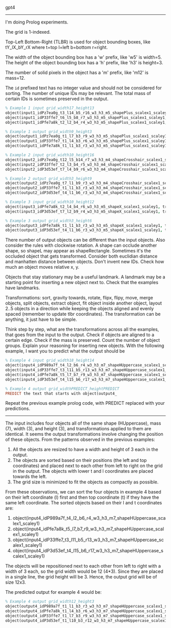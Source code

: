 gpt4

---

I'm doing Prolog experiments.


The grid is 1-indexed.


Top-Left Bottom-Right (TLBR) is used for object bounding boxes, like tY_lX_bY_rX where t=top l=left b=bottom r=right.


The width of the object bounding box has a 'w' prefix, like 'w5' is width=5.
The height of the object bounding box has a 'h' prefix, like 'h3' is height=3.

The number of solid pixels in the object has a 'm' prefix, like 'm12' is mass=12.

The `id` prefixed text has no integer value and should not be considered for sorting. The number of unique IDs may be relevant. The total mass of certain IDs is sometimes preserved in the output.
```prolog
% Example 1 input grid_width17_height13
object(input1_idPz7ea0g_t3_l14_b5_r16_w3_h3_m5_shapePlus_scalex1_scaley1, transform(all)).
object(input1_idP33ffe7_t6_l5_b8_r7_w3_h3_m5_shapePlus_scalex1_scaley1, transform(all)).
object(input1_idPfe7a8k_t2_l2_b4_r4_w3_h3_m5_shapePlus_scalex1_scaley1, transform(all)).

% Example 1 output grid_width9_height3
object(output1_idPz7ea0g_t1_l7_b3_r9_w3_h3_m5_shapePlus_scalex1_scaley1, transform(all)).
object(output1_idP33ffe7_t1_l4_b3_r6_w3_h3_m5_shapePlus_scalex1_scaley1, transform(all)).
object(output1_idPfe7a8k_t1_l1_b3_r3_w3_h3_m5_shapePlus_scalex1_scaley1, transform(all)).

% Example 2 input grid_width10_height16
object(input2_idPz7ea0g_t12_l5_b14_r7_w3_h3_m4_shapeCrosshair_scalex1_scaley1, transform(all)).
object(input2_idP33ffe7_t2_l3_b4_r5_w3_h3_m4_shapeCrosshair_scalex1_scaley1, transform(all)).
object(input2_idP3d53ef_t7_l4_b9_r6_w3_h3_m4_shapeCrosshair_scalex1_scaley1, transform(all)).

% Example 2 output grid_width3_height9
object(output2_idPz7ea0g_t7_l1_b9_r3_w3_h3_m4_shapeCrosshair_scalex1_scaley1, transform(all)).
object(output2_idP33ffe7_t1_l1_b3_r3_w3_h3_m4_shapeCrosshair_scalex1_scaley1, transform(all)).
object(output2_idP3d53ef_t4_l1_b6_r3_w3_h3_m4_shapeCrosshair_scalex1_scaley1, transform(all)).

% Example 3 input grid_width10_height12
object(input3_idPfe7a8k_t2_l4_b4_r6_w3_h3_m5_shapeX_scalex1_scaley1, transform(all)).
object(input3_idP3d53ef_t7_l2_b9_r4_w3_h3_m5_shapeX_scalex1_scaley1, transform(all)).

% Example 3 output grid_width3_height6
object(output3_idPfe7a8k_t1_l1_b3_r3_w3_h3_m5_shapeX_scalex1_scaley1, transform(all)).
object(output3_idP3d53ef_t4_l1_b6_r3_w3_h3_m5_shapeX_scalex1_scaley1, transform(all)).
```
There number of output objects can be different than the input objects. Also consider the rules with clockwise rotation.
A shape can occlude another shape, so shapeL may appear as shapeRectangle. Sometimes it's the occluded object that gets transformed.
Consider both euclidian distance and manhatten distance between objects.
Don't invent new IDs. Check how much an object moves relative x, y.


Objects that stay stationary may be a useful landmark. A landmark may be a starting point for inserting a new object next to. Check that the examples have landmarks.


Transformations: sort, gravity towards, rotate, flipx, flipy, move, merge objects, split objects, extract object, fit object inside another object, layout 2..5 objects in a direction while keeping the objects aligned and evenly spaced (remember to update tlbr coordinates). The transformation can be anything, it just have to be simple.


Think step by step, what are the transformations across all the examples, that goes from the input to the output.
Check if objects are aligned to a certain edge. Check if the mass is preserved. Count the number of object groups.
Explain your reasoning for inserting new objects.
With the following example, I want you to predict what the output should be


```prolog
% Example 4 input grid_width18_height14
object(input4_idP989a7f_t4_l2_b6_r4_w3_h3_m7_shapeHUppercase_scalex1_scaley1, transform(rot0_rot180_flip_flip180)).
object(input4_idP33ffe7_t3_l11_b5_r13_w3_h3_m7_shapeHUppercase_scalex1_scaley1, transform(rot0_rot180_flip_flip180)).
object(input4_idPfe7a8k_t5_l7_b7_r9_w3_h3_m7_shapeHUppercase_scalex1_scaley1, transform(rot0_rot180_flip_flip180)).
object(input4_idP3d53ef_t4_l15_b6_r17_w3_h3_m7_shapeHUppercase_scalex1_scaley1, transform(rot0_rot180_flip_flip180)).

% Example 4 output grid_widthPREDICT_heightPREDICT
PREDICT the text that starts with object(output4_
```
Repeat the previous example prolog code, with PREDICT replaced with your predictions.

---

The input includes four objects all of the same shape (HUppercase), mass (7), width (3), and height (3), and transformations applied to them are identical. It seems the output transformations involve changing the position of these objects. From the patterns observed in the previous examples:

1. All the objects are resized to have a width and height of 3 each in the output.
2. The objects are sorted based on their positions (the left and top coordinates) and placed next to each other from left to right on the grid in the output. The objects with lower t and l coordinates are placed towards the left.
3. The grid size is minimized to fit the objects as compactly as possible.

From these observations, we can sort the four objects in example 4 based on their left coordinate (l) first and then top coordinate (t) if they have the same left coordinate. The sorted objects based on their l and t coordinates are:

1. object(input4_idP989a7f_t4_l2_b6_r4_w3_h3_m7_shapeHUppercase_scalex1_scaley1)
2. object(input4_idPfe7a8k_t5_l7_b7_r9_w3_h3_m7_shapeHUppercase_scalex1_scaley1)
3. object(input4_idP33ffe7_t3_l11_b5_r13_w3_h3_m7_shapeHUppercase_scalex1_scaley1)
4. object(input4_idP3d53ef_t4_l15_b6_r17_w3_h3_m7_shapeHUppercase_scalex1_scaley1)

The objects will be repositioned next to each other from left to right with a width of 3 each, so the grid width would be 12 (4*3). Since they are placed in a single line, the grid height will be 3. Hence, the output grid will be of size 12x3.

The predicted output for example 4 would be:

```prolog
% Example 4 output grid_width12_height3
object(output4_idP989a7f_t1_l1_b3_r3_w3_h3_m7_shapeHUppercase_scalex1_scaley1, transform(rot0_rot180_flip_flip180)).
object(output4_idPfe7a8k_t1_l4_b3_r6_w3_h3_m7_shapeHUppercase_scalex1_scaley1, transform(rot0_rot180_flip_flip180)).
object(output4_idP33ffe7_t1_l7_b3_r9_w3_h3_m7_shapeHUppercase_scalex1_scaley1, transform(rot0_rot180_flip_flip180)).
object(output4_idP3d53ef_t1_l10_b3_r12_w3_h3_m7_shapeHUppercase_scalex1_scaley1, transform(rot0_rot180_flip_flip180)).
```
